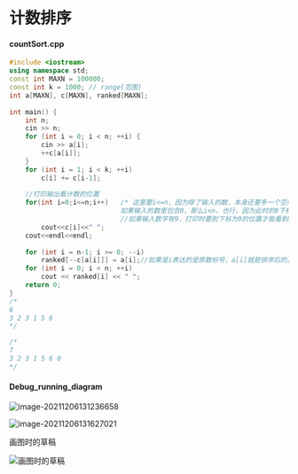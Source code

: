 # 计数排序



#### countSort.cpp

```c++
#include <iostream>
using namespace std;
const int MAXN = 100000;
const int k = 1000; // range(范围)
int a[MAXN], c[MAXN], ranked[MAXN];
 
int main() {
    int n;
    cin >> n;
    for (int i = 0; i < n; ++i) {
        cin >> a[i]; 
        ++c[a[i]];
    }
    for (int i = 1; i < k; ++i)
        c[i] += c[i-1];
    
    //打印输出看计数的位置 
    for(int i=0;i<=n;i++)	/* 这里要i<=n，因为除了输入的数，本身还要多一个空间用来标记0下标位置，
        					如果输入的数里包含0，那么i<n，也行，因为此时的0下标位置有计数，不浪费，没有0的话就相当于浪费了							  一个空间 （详细看运行截图就清楚了）*/
        					//如果输入数字有9，打印时要到下标为9的位置才能看到9的计数位置，而不是到达下标为n的位置
		cout<<c[i]<<" ";
	cout<<endl<<endl; 
	
    for (int i = n-1; i >= 0; --i)
        ranked[--c[a[i]]] = a[i];//如果是i表达的是原数标号，a[i]就是排序后的正确序列
    for (int i = 0; i < n; ++i)
        cout << ranked[i] << " ";
    return 0;
}
/*
6
3 2 3 1 5 6
*/

/*
7
3 2 3 1 5 6 0
*/
```



#### Debug_running_diagram



![image-20211206131236658](C:\Users\小楷\AppData\Roaming\Typora\typora-user-images\image-20211206131236658.png)



![image-20211206131627021](C:\Users\小楷\AppData\Roaming\Typora\typora-user-images\image-20211206131627021.png)





画图时的草稿

![画图时的草稿](C:\Users\小楷\AppData\Roaming\Typora\typora-user-images\image-20211206132644802.png)
